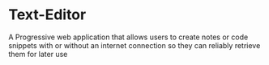 # Text-Editor
A Progressive web application that allows users to create notes or code snippets with or without an internet connection so  they can reliably retrieve them for later use
